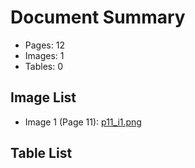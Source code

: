 # Document Summary

- Pages: 12
- Images: 1
- Tables: 0

## Image List

- Image 1 (Page 11): [p11_i1.png](pdf_images/p11_i1.png)

## Table List

